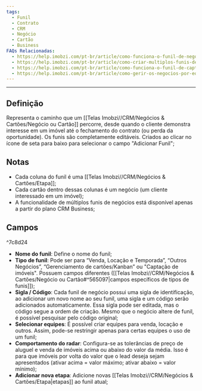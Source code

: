 ```yaml
---
tags:
  - Funil
  - Contrato
  - CRM
  - Negócio
  - Cartão
  - Business
FAQs Relacionadas:
  - https://help.imobzi.com/pt-br/article/como-funciona-o-funil-de-negocios-h5u2aj/
  - https://help.imobzi.com/pt-br/article/como-criar-multiplos-funis-de-negocios-rd0mkw/
  - https://help.imobzi.com/pt-br/article/como-funciona-o-funil-de-captacao-de-imoveis-agx4j4/
  - https://help.imobzi.com/pt-br/article/como-gerir-os-negocios-por-equipe-1502dqu/
---
```

---
## Definição

Representa o caminho que um [[Telas Imobzi//CRM/Negócios & Cartões/Negócio ou Cartão]] percorre, desde quando o cliente demonstra interesse em um imóvel até o fechamento do contrato (ou perda da oportunidade). Os funis são completamente editáveis. Criados ao clicar no ícone de seta para baixo para selecionar o campo "Adicionar Funil";

## Notas

- Cada coluna do funil é uma [[Telas Imobzi//CRM/Negócios & Cartões/Etapa]];
- Cada cartão dentro dessas colunas é um negócio (um cliente interessado em um imóvel);
- A funcionalidade de múltiplos funis de negócios está disponível apenas a partir do plano CRM Business;

## Campos

^7c8d24

- **Nome do funil**: Define o nome do funil;
- **Tipo de funil**: Pode ser para “Venda, Locação e Temporada”, “Outros Negócios”, “Gerenciamento de cartões/Kanban” ou "Captação de imóveis". Possuem campos diferentes ([[Telas Imobzi//CRM/Negócios & Cartões/Negócio ou Cartão#^565097|campos específicos de tipos de funis]]);
- **Sigla / Código**: Cada funil de negócio possui uma sigla de identificação, ao adicionar um novo nome ao seu funil, uma sigla e um código serão adicionados automaticamente. Essa sigla pode ser editada, mas o código segue a ordem de criação. Mesmo que o negócio altere de funil, é possível pesquisar pelo código original;
- **Selecionar equipes**: É possível criar equipes para venda, locação e outros. Assim, pode-se restringir apenas para certas equipes o uso de um funil;
- **Comportamento do radar**: Configura-se as tolerâncias de preço de aluguel e venda de imóveis acima ou abaixo do valor da média. Isso é para que imóveis por volta do valor que o lead deseja sejam apresentados (ativar acima = valor máximo; ativar abaixo = valor mínimo);
- **Adicionar nova etapa**: Adicione novas [[Telas Imobzi//CRM/Negócios & Cartões/Etapa|etapas]] ao funil atual;